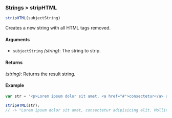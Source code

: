 ### [Strings](../) > stripHTML

```js
stripHTML(subjectString)
```

Creates a new string with all HTML tags removed.

#### Arguments

- `subjectString` _(string)_: The string to strip.

#### Returns

_(string)_: Returns the result string.

#### Example
```js
var str = '<p>Lorem ipsum dolor sit amet, <a href="#">consectetur</a> adipisicing elit.<br/> <span class="mollitia">Mollitia</span> quos dicta, doloremque veritatis.</p>';

stripHTML(str);
// -> "Lorem ipsum dolor sit amet, consectetur adipisicing elit. Mollitia quos dicta, doloremque veritatis."
```
